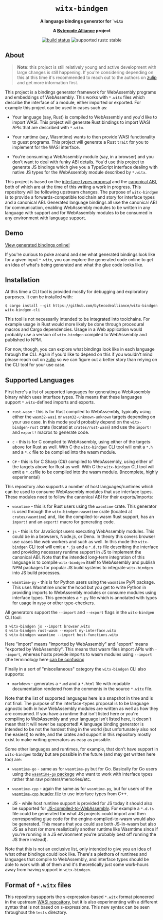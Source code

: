 <div align="center">
  <h1><code>witx-bindgen</code></h1>

  <p>
    <strong>A language bindings generator for <code>`witx</code></strong>
  </p>

  <strong>A <a href="https://bytecodealliance.org/">Bytecode Alliance</a> project</strong>

  <p>
    <a href="https://github.com/bytecodealliance/witx-bindgen/actions?query=workflow%3ACI"><img src="https://github.com/bytecodealliance/witx-bindgen/workflows/CI/badge.svg" alt="build status" /></a>
    <img src="https://img.shields.io/badge/rustc-stable+-green.svg" alt="supported rustc stable" />
  </p>
</div>

## About

> **Note**: this project is still relatively young and active development with
> large changes is still happening. If you're considering depending on this at
> this time it's recommended to reach out to the authors on [zulip] and get more
> information first.

[zulip]: https://bytecodealliance.zulipchat.com/

This project is a bindings generator framework for WebAssembly programs and
embeddings of WebAssembly. This works with `*.witx` files which describe the
interface of a module, either imported or exported. For example this project can
be used in cases such as:

* Your language (say, Rust) is compiled to WebAssembly and you'd like to import
  WASI. This project will generate Rust bindings to import WASI APIs that are
  described with `*.witx`.

* Your runtime (say, Wasmtime) wants to then provide WASI functionality to guest
  programs. This project will generate a Rust `trait` for you to implement for
  the WASI interface.

* You're consuming a WebAssembly module (say, in a browser) and you don't want
  to deal with funky ABI details. You'd use this project to generate JS bindings
  which give you a TypeScript interface dealing with native JS types for the
  WebAssembly module described by `*.witx`.

This project is based on the [interface types
proposal](https://github.com/webassembly/interface-types) and the [canonical
ABI](https://github.com/WebAssembly/interface-types/pull/132), both of which are
at the time of this writing a work in progress. This repository will be
following upstream changes. The purpose of `witx-bindgen` is to provide a
forwards-compatible toolchain and story for interface types and a canonical ABI.
Generated language bindings all use the canonical ABI for communication,
enabling WebAssembly modules to be written in any language with support and for
WebAssembly modules to be consumed in any environment with language support.

## Demo

[View generated bindings
online!](https://bytecodealliance.github.io/witx-bindgen/)

If you're curious to poke around and see what generated bindings look like for a
given input `*.witx`, you can explore the generated code online to get an idea
of what's being generated and what the glue code looks like.

## Installation

At this time a CLI tool is provided mostly for debugging and exploratory
purposes. It can be installed with:

```
$ cargo install --git https://github.com/bytecodealliance/witx-bindgen witx-bindgen-cli
```

This tool is not necessarily intended to be integrated into toolchains. For
example usage in Rust would more likely be done through procedural macros and
Cargo dependencies. Usage in a Web application would probably use a version of
`witx-bindgen` compiled to WebAssembly and published to NPM.

For now, though, you can explore what bindings look like in each language
through the CLI. Again if you'd like to depend on this if you wouldn't mind
please reach out on [zulip] so we can figure out a better story than relying on
the CLI tool for your use case.

## Supported Languages

First here's a list of supported languages for generating a WebAssembly binary
which uses interface types. This means that these languages support
`*.witx`-defined imports and exports.

* `rust-wasm` - this is for Rust compiled to WebAssembly, typically using either
  the `wasm32-wasi` or `wasm32-unknown-unknown` targets depending on your use
  case. In this mode you'd probably depend on the `witx-bindgen-rust` crate
  (located at `crates/rust-wasm`) and use the `import!` and `export!` macros to
  generate code.

* `c` - this is for C compiled to WebAssembly, using either of the targets above
  for Rust as well. With C the `witx-bindgen` CLI tool will emit a `*.h` and a
  `*.c` file to be compiled into the wasm module.

* `C#` - this is for C Sharp (C#) compiled to WebAssembly, using either of the targets above
  for Rust as well. With C the `witx-bindgen` CLI tool will emit a `*.cs`file to be compiled
   into the wasm module.  (Incomplete, highly experimental)
  
This repository also supports a number of host languages/runtimes which can be
used to consume WebAssembly modules that use interface types. These modules need
to follow the canonical ABI for their exports/imports:

* `wasmtime` - this is for Rust users using the `wasmtime` crate. This generator
  is used through the `witx-bindgen-wasmtime` crate (located at
  `crates/wasmtime`) and, like the compiled-to-wasm Rust support, has an
  `import!` and an `export!` macro for generating code.

* `js` - this is for JavaScript users executing WebAssembly modules. This could
  be in a browsers, Node.js, or Deno. In theory this covers browser use cases
  like web workers and such as well. In this mode the `witx-bindgen` CLI tool
  will emit a `*.js` and a `*.d.ts` file describing the interface and providing
  necessary runtime support in JS to implement the canonical ABI. Note that the
  intended long-term integration of this language is to compile `witx-bindgen`
  itself to WebAssembly and publish NPM packages for popular JS build systems to
  integrate `witx-bindgen` into JS build processes.

* `wasmtime-py` - this is for Python users using the `wasmtime` PyPI package.
  This uses Wasmtime under the hood but you get to write Python in providing
  imports to WebAssembly modules or consume modules using interface types. This
  generates a `*.py` file which is annotated with types for usage in `mypy` or
  other type-checkers.

All generators support the `--import` and `--export` flags in the `witx-bindgen`
CLI tool:

```
$ witx-bindgen js --import browser.witx
$ witx-bindgen rust-wasm --export my-interface.witx
$ witx-bindgen wasmtime --import host-functions.witx
```

Here "import" means "imported by WebAssembly" and "export" means
"exported by WebAssembly". This means that wasm files import APIs with
`--import`, whereas hosts provide imports to wasm modules using `--import` (the
terminology here [can be
confusing](https://github.com/bytecodealliance/witx-bindgen/issues/34)

Finally in a sort of "miscellaneous" category the `witx-bindgen` CLI also
supports:

* `markdown` - generates a `*.md` and a `*.html` file with readable
  documentation rendered from the comments in the source `*.witx` file.

Note that the list of supported languages here is a snapshot in time and is not
final. The purpose of the interface-types proposal is to be language agnostic
both in how WebAssembly modules are written as well as how they are consumed. If
you have a runtime that isn't listed here or you're compiling to WebAssembly and
your language isn't listed here, it doesn't mean that it will never be
supported! A language binding generator is intended to be not the hardest thing
in the world (but unfortunately also not the easiest) to write, and the crates
and support in this repository mostly exist to make writing generators as easy
as possible.

Some other languages and runtimes, for example, that don't have support in
`witx-bindgen` today but are possible in the future (and may get written here
too) are:

* `wasmtime-go` - same as for `wasmtime-py` but for Go. Basically for Go users
  using the [`wasmtime-go`
  package](https://github.com/bytecodealliance/wasmtime-go) who want to work
  with interface types rather than raw pointers/memories/etc.

* `wasmtime-cpp` - again the same as for `wasmtime-py`, but for users of the
  [`wasmtime-cpp` header file](https://github.com/alexcrichton/wasmtime-cpp) to
  use interface types from C++.

* JS - while host runtime support is provided for JS today it should also be
  supported for
  [JS-compiled-to-WebAssembly](https://bytecodealliance.org/articles/making-javascript-run-fast-on-webassembly).
  For example a `*.d.ts` file could be generated for what JS projects could
  import and then corresponding glue code for the engine-compiled-to-wasm would
  also be generated. This means that you could use both JS-in-wasm but also JS
  as a host (or more realistically another runtime like Wasmtime since if you're
  running in a JS environment you're probably best off running the JS there
  instead).

Note that this is not an exclusive list, only intended to give you an idea of
what other bindings could look like. There's a plethora of runtimes and
languages that compile to WebAssembly, and interface types should be able to
work with all of them and it's theoretically just some work-hours away from
having support in `witx-bindgen`.

## Format of `*.witx` files

This repository supports the s-expression-based `*.witx` format pioneered in the
upstream [WASI repository](https://github.com/webassembly/wasi), but it is also
experimenting with a different syntax that is not based on s-expressions. This
new syntax can be seen throughout the `tests` directory.
